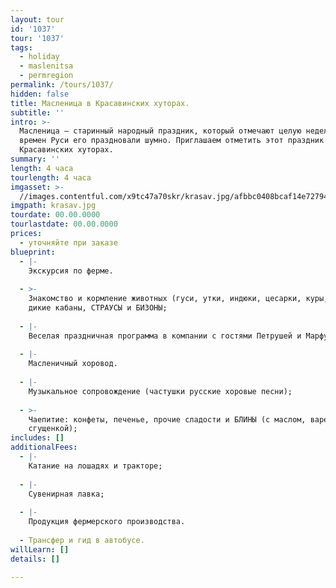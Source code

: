 ```yaml
---
layout: tour
id: '1037'
tour: '1037'
tags:
  - holiday
  - maslenitsa
  - permregion
permalink: /tours/1037/
hidden: false
title: Масленица в Красавинских хуторах.
subtitle: ''
intro: >-
  Масленица — старинный народный праздник, который отмечают целую неделю. Еще со
  времен Руси его праздновали шумно. Приглашаем отметить этот праздник в
  Красавинских хуторах.
summary: ''
length: 4 часа
tourlength: 4 часа
imgasset: >-
  //images.contentful.com/x9tc47a70skr/krasav.jpg/afbbc0408bcaf14e7279440ef6ad5622/krasav.jpg
imgpath: krasav.jpg
tourdate: 00.00.0000
tourlastdate: 00.00.0000
prices:
  - уточняйте при заказе
blueprint:
  - |-
    Экскурсия по ферме.
     
  - >-
    Знакомство и кормление животных (гуси, утки, индюки, цесарки, куры, кролики,
    дикие кабаны, СТРАУСЫ и БИЗОНЫ;
     
  - |-
    Веселая праздничная программа в компании с гостями Петрушей и Марфушей;
     
  - |-
    Масленичный хоровод.
     
  - |-
    Музыкальное сопровождение (частушки русские хоровые песни);
     
  - >-
    Чаепитие: конфеты, печенье, прочие сладости и БЛИНЫ (с маслом, вареньем,
    сгущенкой);
includes: []
additionalFees:
  - |-
    Катание на лошадях и тракторе;
     
  - |-
    Сувенирная лавка;
     
  - |-
    Продукция фермерского производства.
     
  - Трансфер и гид в автобусе.
willLearn: []
details: []

---
```

